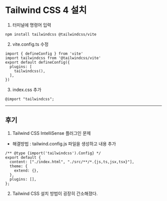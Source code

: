 # Tailwind CSS 4 설치

1. 터미널에 명령어 입력

```
npm install tailwindcss @tailwindcss/vite
```

2. vite.config.ts 수정

```
import { defineConfig } from 'vite'
import tailwindcss from '@tailwindcss/vite'
export default defineConfig({
  plugins: [
    tailwindcss(),
  ],
})
```

3. index.css 추가

```
@import "tailwindcss";
```

---

## 후기

1. Tailwind CSS IntelliSense 플러그인 문제

- 해결방법 : tailwind.config.js 파일을 생성하고 내용 추가

```
/** @type {import('tailwindcss').Config} */
export default {
  content: ["./index.html", "./src/**/*.{js,ts,jsx,tsx}"],
  theme: {
    extend: {},
  },
  plugins: [],
};
```

2. Tailwind CSS 설치 방법이 굉장히 간소해졌다.
